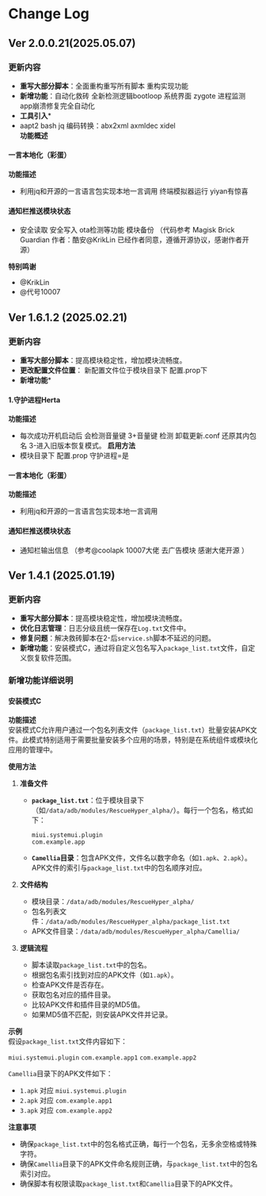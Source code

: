 # Change Log

## Ver 2.0.0.21(2025.05.07)

### 更新内容
- **重写大部分脚本**：全面重构重写所有脚本 重构实现功能
- **新增功能**：自动化救砖 全新检测逻辑bootloop 系统界面 zygote 进程监测 app崩溃修复完全自动化
- **工具引入***
-  aapt2 bash jq 编码转换：abx2xml axmldec xidel  
**功能概述**  
#### 一言本地化（彩蛋） 
**功能描述**  
- 利用jq和开源的一言语言包实现本地一言调用 终端模拟器运行 yiyan有惊喜
#### 通知栏推送模块状态
-  安全读取 安全写入 ota检测等功能 模块备份 （代码参考 Magisk Brick Guardian  作者：酷安@KrikLin 已经作者同意，遵循开源协议，感谢作者开源）

**特别鸣谢**
-  @KrikLin
-   @代号10007
## Ver 1.6.1.2 (2025.02.21)

### 更新内容
- **重写大部分脚本**：提高模块稳定性，增加模块流畅度。
- **更改配置文件位置**： 新配置文件位于模块目录下 配置.prop下
- **新增功能***
#### 1.守护进程Herta
**功能描述**  
- 每次成功开机启动后 会检测音量键 3+音量键 检测 卸载更新.conf 还原其内包名 3-进入旧版本恢复模式。
**启用方法** 
-  模块目录下 配置.prop 守护进程=是
#### 一言本地化（彩蛋） 
**功能描述**  
- 利用jq和开源的一言语言包实现本地一言调用
#### 通知栏推送模块状态
- 通知栏输出信息 （参考@coolapk 10007大佬 去广告模块 感谢大佬开源 ）

## Ver 1.4.1 (2025.01.19)

### 更新内容
- **重写大部分脚本**：提高模块稳定性，增加模块流畅度。
- **优化日志管理**：日志分级且统一保存在`Log.txt`文件中。
- **修复问题**：解决救砖脚本在2-后`service.sh`脚本不延迟的问题。
- **新增功能**：安装模式C，通过将自定义包名写入`package_list.txt`文件，自定义恢复软件范围。

### 新增功能详细说明

#### 安装模式C

**功能描述**  
安装模式C允许用户通过一个包名列表文件（`package_list.txt`）批量安装APK文件。此模式特别适用于需要批量安装多个应用的场景，特别是在系统组件或模块化应用的管理中。

**使用方法**  
1. **准备文件**  
   - **`package_list.txt`**：位于模块目录下（如`/data/adb/modules/RescueHyper_alpha/`）。每行一个包名，格式如下：
     ```
     miui.systemui.plugin
     com.example.app
     ```
   - **`Camellia`目录**：包含APK文件，文件名以数字命名（如`1.apk`、`2.apk`）。APK文件的索引与`package_list.txt`中的包名顺序对应。

2. **文件结构**  
   - 模块目录：`/data/adb/modules/RescueHyper_alpha/`  
   - 包名列表文件：`/data/adb/modules/RescueHyper_alpha/package_list.txt`  
   - APK文件目录：`/data/adb/modules/RescueHyper_alpha/Camellia/`

3. **逻辑流程**  
   - 脚本读取`package_list.txt`中的包名。  
   - 根据包名索引找到对应的APK文件（如`1.apk`）。  
   - 检查APK文件是否存在。  
   - 获取包名对应的插件目录。  
   - 比较APK文件和插件目录的MD5值。  
   - 如果MD5值不匹配，则安装APK文件并记录。

**示例**  
假设`package_list.txt`文件内容如下：

`miui.systemui.plugin`
`com.example.app1`
`com.example.app2`

`Camellia`目录下的APK文件如下：
- `1.apk` 对应 `miui.systemui.plugin`  
- `2.apk` 对应 `com.example.app1`  
- `3.apk` 对应 `com.example.app2`

**注意事项**  
- 确保`package_list.txt`中的包名格式正确，每行一个包名，无多余空格或特殊字符。  
- 确保`Camellia`目录下的APK文件命名规则正确，与`package_list.txt`中的包名索引对应。  
- 确保脚本有权限读取`package_list.txt`和`Camellia`目录下的APK文件。

